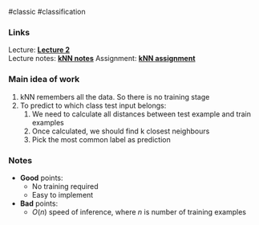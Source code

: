 #classic #classification

### Links
Lecture: **[Lecture 2](https://www.youtube.com/watch?v=8inugqHkfvE)**  
Lecture notes: **[kNN notes](https://cs231n.github.io/classification/)**
Assignment: **[kNN assignment](https://colab.research.google.com/drive/1tB529IoxHzA45fCJlVesaBtrDxhZdMZ7#scrollTo=65cef347)** 


### Main idea of work
1. kNN remembers all the data. So there is no training stage
2. To predict to which class test input belongs:
	1. We need to calculate all distances between test example and train examples
	2. Once calculated, we should find k closest neighbours
	3. Pick the most common label as prediction

### Notes
* **Good** points:
	* No training required
	* Easy to implement
* **Bad** points:
	* $O(n)$ speed of inference, where $n$ is number of training examples
